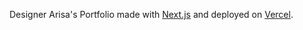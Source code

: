 Designer Arisa's Portfolio made with [Next.js](https://nextjs.org) and deployed on [Vercel](https://vercel.com/).